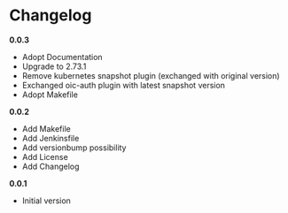 # Changelog

**0.0.3**
- Adopt Documentation
- Upgrade to 2.73.1
- Remove kubernetes snapshot plugin (exchanged with original version)
- Exchanged oic-auth plugin with latest snapshot version
- Adopt Makefile

**0.0.2**
- Add Makefile
- Add Jenkinsfile
- Add versionbump possibility
- Add License
- Add Changelog

**0.0.1**
- Initial version
